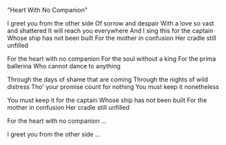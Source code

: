 "Heart With No Companion"

I greet you from the other side
Of sorrow and despair
With a love so vast and shattered
It will reach you everywhere
And I sing this for the captain
Whose ship has not been built
For the mother in confusion
Her cradle still unfilled

For the heart with no companion
For the soul without a king
For the prima ballerina
Who cannot dance to anything

Through the days of shame that are coming
Through the nights of wild distress
Tho' your promise count for nothing
You must keep it nonetheless

You must keep it for the captain
Whose ship has not been built
For the mother in confusion
Her cradle still unfilled

For the heart with no companion ...

I greet you from the other side ...
